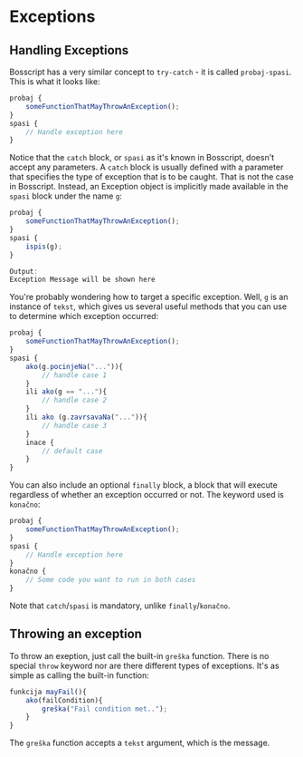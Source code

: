 # Exceptions

## Handling Exceptions

Bosscript has a very similar concept to `try-catch` - it is called `probaj-spasi`. This is what it looks like:

```typescript
probaj {
    someFunctionThatMayThrowAnException();
}
spasi {
    // Handle exception here
}
```

Notice that the `catch` block, or `spasi` as it's known in Bosscript, doesn't accept any parameters. A `catch` block is 
usually defined with a parameter that specifies the type of exception that is to be caught. That is not the case in Bosscript.
Instead, an Exception object is implicitly made available in the `spasi` block under the name `g`:

```typescript
probaj {
    someFunctionThatMayThrowAnException();
}
spasi {
    ispis(g);
}
```

```typescript
Output:
Exception Message will be shown here
```

You're probably wondering how to target a specific exception. Well, `g` is an instance of `tekst`, which gives us several
useful methods that you can use to determine which exception occurred:

```typescript
probaj {
    someFunctionThatMayThrowAnException();
}
spasi {
    ako(g.pocinjeNa("...")){
        // handle case 1
    }
    ili ako(g == "..."){
        // handle case 2
    }
    ili ako (g.zavrsavaNa("...")){
        // handle case 3
    }
    inace {
        // default case
    }
}
```

You can also include an optional `finally` block, a block that will execute regardless of whether an exception occurred or not.
The keyword used is `konačno`:

```typescript
probaj {
    someFunctionThatMayThrowAnException();
}
spasi {
    // Handle exception here
}
konačno {
    // Some code you want to run in both cases
}
```

Note that `catch`/`spasi` is mandatory, unlike `finally`/`konačno`.

## Throwing an exception

To throw an exeption, just call the built-in `greška` function. There is no special `throw` keyword nor are there different
types of exceptions. It's as simple as calling the built-in function:

```typescript
funkcija mayFail(){
    ako(failCondition){
        greška("Fail condition met..");
    }
}
```

The `greška` function accepts a `tekst` argument, which is the message.
